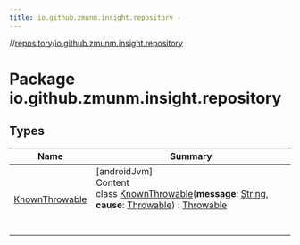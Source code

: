 ```yaml
---
title: io.github.zmunm.insight.repository -
---
```

//[repository](../../index.md)/[io.github.zmunm.insight.repository](index.md)



# Package io.github.zmunm.insight.repository  


## Types  
  
|  Name |  Summary | 
|---|---|
| <a name="io.github.zmunm.insight.repository/KnownThrowable///PointingToDeclaration/"></a>[KnownThrowable](-known-throwable/index.md)| <a name="io.github.zmunm.insight.repository/KnownThrowable///PointingToDeclaration/"></a>[androidJvm]  <br>Content  <br>class [KnownThrowable](-known-throwable/index.md)(**message**: [String](https://kotlinlang.org/api/latest/jvm/stdlib/kotlin/-string/index.html), **cause**: [Throwable](https://kotlinlang.org/api/latest/jvm/stdlib/kotlin/-throwable/index.html)) : [Throwable](https://kotlinlang.org/api/latest/jvm/stdlib/kotlin/-throwable/index.html)  <br><br><br>|

